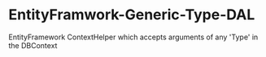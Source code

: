 # EntityFramwork-Generic-Type-DAL
EntityFramework ContextHelper which accepts arguments of any 'Type' in the DBContext
